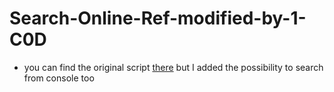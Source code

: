 # Search-Online-Ref-modified-by-1-C0D

* you can find the original script [there](https://github.com/tin2tin/Search-API-Reference/blob/master/search_api_reference.py) but I added the possibility to search from console too
